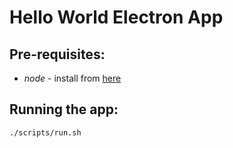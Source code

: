 # Hello World Electron App

## Pre-requisites:

- _node_ - install from [here](https://nodejs.org/en/download/)

## Running the app:

```bash
./scripts/run.sh
```

